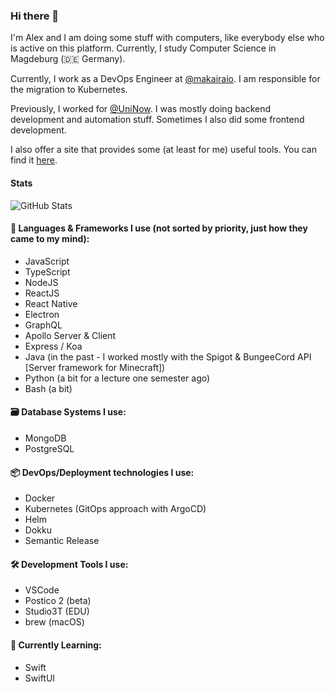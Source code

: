 ### Hi there 👋

I'm Alex and I am doing some stuff with computers, like everybody else who is active on this platform. Currently, I study Computer Science in Magdeburg (🇩🇪 Germany).

Currently, I work as a DevOps Engineer at [@makairaio](https://github.com/makairaio). I am responsible for the migration to Kubernetes.

Previously, I worked for [@UniNow](https://github.com/UniNow). I was mostly doing backend development and automation stuff. Sometimes I also did some frontend development.

I also offer a site that provides some (at least for me) useful tools. You can find it [here](https://tools.alexbabel.com).

#### Stats

![GitHub Stats](https://github-readme-stats.vercel.app/api?username=AlexanderBabel&show_icons=true&theme=tokyonight&count_private=true)

#### 🔭 Languages & Frameworks I use (not sorted by priority, just how they came to my mind):
* JavaScript
* TypeScript
* NodeJS
* ReactJS
* React Native
* Electron
* GraphQL
* Apollo Server & Client
* Express / Koa
* Java (in the past - I worked mostly with the Spigot & BungeeCord API \[Server framework for Minecraft\])
* Python (a bit for a lecture one semester ago)
* Bash (a bit)

#### 🗃 Database Systems I use:
* MongoDB
* PostgreSQL

#### 📦 DevOps/Deployment technologies I use:
* Docker
* Kubernetes (GitOps approach with ArgoCD)
* Helm
* Dokku
* Semantic Release

#### 🛠 Development Tools I use:
* VSCode
* Postico 2 (beta)
* Studio3T (EDU)
* brew (macOS)

#### 🌱 Currently Learning:
* Swift
* SwiftUI

<!--
**AlexanderBabel/AlexanderBabel** is a ✨ _special_ ✨ repository because its `README.md` (this file) appears on your GitHub profile.

Here are some ideas to get you started:

- 🔭 I’m currently working on ...
- 🌱 I’m currently learning ...
- 👯 I’m looking to collaborate on ...
- 🤔 I’m looking for help with ...
- 💬 Ask me about ...
- 📫 How to reach me: ...
- 😄 Pronouns: ...
- ⚡ Fun fact: ...
-->

